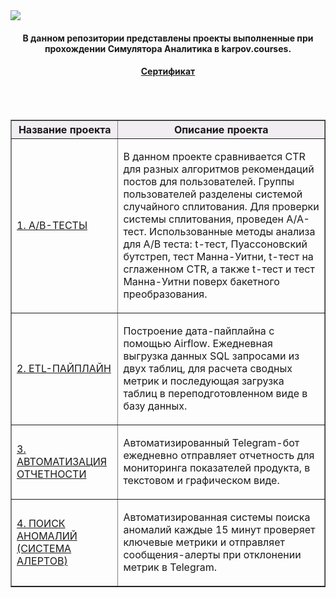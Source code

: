 <img src="https://sun9-28.userapi.com/Mai167KXL-5gTm00CAd81P2IDPwGQSw1u1G28g/AbWRt8m5-1k.jpg">
<div align="center"> <h4 align="center"> В данном репозитории представлены проекты выполненные при прохождении Симулятора Аналитика в karpov.courses. </div>
<div align="center"> <h4 align="center"><a href="https://disk.yandex.ru/i/syugS_vyZTKsyg">Сертификат</a></h4> </div>

<br/><br/>

<table border="1" width="100%">
    <thead>
        <tr bgcolor="#f1edf2">
            <th style="text-align:center">Название проекта</th>
            <th style="text-align:center">Описание проекта</th>
        </tr>
    </thead>
    <tbody>
        <tr>
            <td><p>
            <a href="https://github.com/yanb1831/karpov.courses/blob/d6382c4f5f042889ca4501904ee6ab2917d7f8d8/AB_tests/A_B_tests.ipynb">1. А/B-ТЕСТЫ</a>
            </p></td>
            <td>
                <p> В данном проекте сравнивается CTR для разных алгоритмов рекомендаций постов для пользователей. Группы пользователей разделены системой случайного сплитования. Для проверки системы сплитования, проведен A/A-тест. Использованные методы анализа для A/B теста: t-тест, Пуассоновский бутстреп, тест Манна-Уитни, t-тест на сглаженном CTR, а также t-тест и тест Манна-Уитни поверх бакетного преобразования.</p>
            </td>
        </tr>
        <tr>
            <td><p>
            <a href="https://github.com/yanb1831/karpov.courses/blob/0dd43b33cde2d95be678e914880b144caa83baf3/Airflow/ETL_pipeline.py">2. ETL-ПАЙПЛАЙН</a>
            </p></td>
            <td>
                <p>Построение дата-пайплайна с помощью Airflow. Ежедневная выгрузка данных SQL запросами из двух таблиц, для расчета сводных метрик и последующая загрузка таблиц в переподготовленном виде в базу данных.</p>
            </td>
        </tr>
        <tr>
            <td><p>
            <a href="https://github.com/yanb1831/karpov.courses/blob/93d731d3698555c889b15e936a5f083e7aed2d70/Airflow/Reports.py">3. АВТОМАТИЗАЦИЯ ОТЧЕТНОСТИ</a>
            </p></td>
            <td>
                <p>Автоматизированный Telegram-бот ежедневно отправляет отчетность для мониторинга показателей продукта, в текстовом и графическом виде. </p>
            </td>
        </tr>
        <tr>
            <td><p>
            <a href="https://github.com/yanb1831/karpov.courses/blob/afe603f1197c6b6e3ab1c8c10685e00955e01959/Airflow/alerts.py">4. ПОИСК АНОМАЛИЙ (СИСТЕМА АЛЕРТОВ)</a>
            </p></td>
            <td>
                <p>Автоматизированная системы поиска аномалий каждые 15 минут проверяет ключевые метрики и отправляет сообщения-алерты при отклонении метрик в Telegram.</p>
            </td>
        </tr>
    </tbody>
</table>
